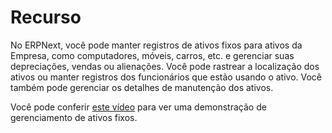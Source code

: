 # Recurso



No ERPNext, você pode manter registros de ativos fixos para ativos da Empresa, como computadores, móveis, carros, etc. e gerenciar suas depreciações, vendas ou alienações. Você pode rastrear a localização dos ativos ou manter registros dos funcionários que estão usando o ativo. Você também pode gerenciar os detalhes de manutenção dos ativos.


Você pode conferir [este vídeo](https://docs.erpnext.com/docs/v13/user/videos/learn/fixed-assets) para ver uma demonstração de gerenciamento de ativos fixos.



